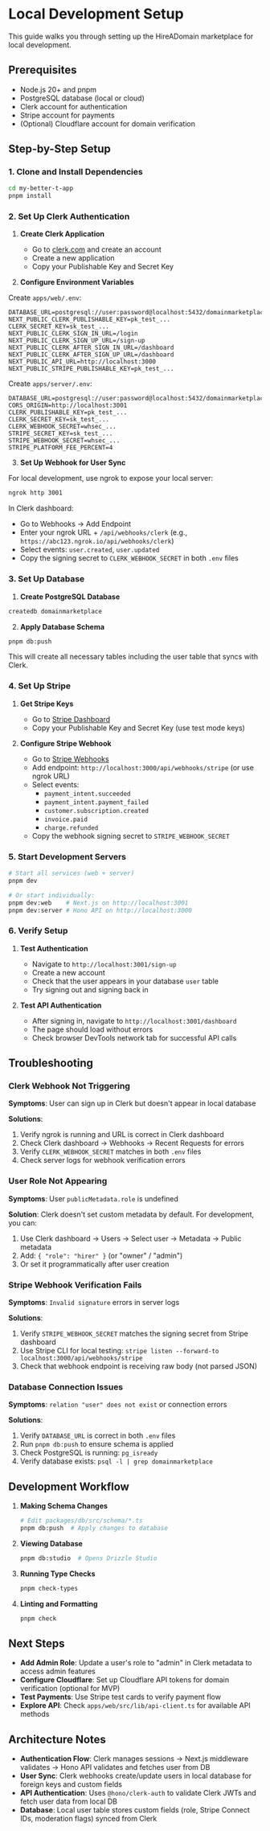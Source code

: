 # Local Development Setup

This guide walks you through setting up the HireADomain marketplace for local development.

## Prerequisites

- Node.js 20+ and pnpm
- PostgreSQL database (local or cloud)
- Clerk account for authentication
- Stripe account for payments
- (Optional) Cloudflare account for domain verification

## Step-by-Step Setup

### 1. Clone and Install Dependencies

```bash
cd my-better-t-app
pnpm install
```

### 2. Set Up Clerk Authentication

1. **Create Clerk Application**
   - Go to [clerk.com](https://clerk.com) and create an account
   - Create a new application
   - Copy your Publishable Key and Secret Key

2. **Configure Environment Variables**

Create `apps/web/.env`:
```env
DATABASE_URL=postgresql://user:password@localhost:5432/domainmarketplace
NEXT_PUBLIC_CLERK_PUBLISHABLE_KEY=pk_test_...
CLERK_SECRET_KEY=sk_test_...
NEXT_PUBLIC_CLERK_SIGN_IN_URL=/login
NEXT_PUBLIC_CLERK_SIGN_UP_URL=/sign-up
NEXT_PUBLIC_CLERK_AFTER_SIGN_IN_URL=/dashboard
NEXT_PUBLIC_CLERK_AFTER_SIGN_UP_URL=/dashboard
NEXT_PUBLIC_API_URL=http://localhost:3000
NEXT_PUBLIC_STRIPE_PUBLISHABLE_KEY=pk_test_...
```

Create `apps/server/.env`:
```env
DATABASE_URL=postgresql://user:password@localhost:5432/domainmarketplace
CORS_ORIGIN=http://localhost:3001
CLERK_PUBLISHABLE_KEY=pk_test_...
CLERK_SECRET_KEY=sk_test_...
CLERK_WEBHOOK_SECRET=whsec_...
STRIPE_SECRET_KEY=sk_test_...
STRIPE_WEBHOOK_SECRET=whsec_...
STRIPE_PLATFORM_FEE_PERCENT=4
```

3. **Set Up Webhook for User Sync**

For local development, use ngrok to expose your local server:
```bash
ngrok http 3001
```

In Clerk dashboard:
- Go to Webhooks → Add Endpoint
- Enter your ngrok URL + `/api/webhooks/clerk` (e.g., `https://abc123.ngrok.io/api/webhooks/clerk`)
- Select events: `user.created`, `user.updated`
- Copy the signing secret to `CLERK_WEBHOOK_SECRET` in both `.env` files

### 3. Set Up Database

1. **Create PostgreSQL Database**
```bash
createdb domainmarketplace
```

2. **Apply Database Schema**
```bash
pnpm db:push
```

This will create all necessary tables including the user table that syncs with Clerk.

### 4. Set Up Stripe

1. **Get Stripe Keys**
   - Go to [Stripe Dashboard](https://dashboard.stripe.com/test/apikeys)
   - Copy your Publishable Key and Secret Key (use test mode keys)

2. **Configure Stripe Webhook**
   - Go to [Stripe Webhooks](https://dashboard.stripe.com/test/webhooks)
   - Add endpoint: `http://localhost:3000/api/webhooks/stripe` (or use ngrok URL)
   - Select events:
     - `payment_intent.succeeded`
     - `payment_intent.payment_failed`
     - `customer.subscription.created`
     - `invoice.paid`
     - `charge.refunded`
   - Copy the webhook signing secret to `STRIPE_WEBHOOK_SECRET`

### 5. Start Development Servers

```bash
# Start all services (web + server)
pnpm dev

# Or start individually:
pnpm dev:web    # Next.js on http://localhost:3001
pnpm dev:server # Hono API on http://localhost:3000
```

### 6. Verify Setup

1. **Test Authentication**
   - Navigate to `http://localhost:3001/sign-up`
   - Create a new account
   - Check that the user appears in your database `user` table
   - Try signing out and signing back in

2. **Test API Authentication**
   - After signing in, navigate to `http://localhost:3001/dashboard`
   - The page should load without errors
   - Check browser DevTools network tab for successful API calls

## Troubleshooting

### Clerk Webhook Not Triggering

**Symptoms**: User can sign up in Clerk but doesn't appear in local database

**Solutions**:
1. Verify ngrok is running and URL is correct in Clerk dashboard
2. Check Clerk dashboard → Webhooks → Recent Requests for errors
3. Verify `CLERK_WEBHOOK_SECRET` matches in both `.env` files
4. Check server logs for webhook verification errors

### User Role Not Appearing

**Symptoms**: User `publicMetadata.role` is undefined

**Solution**: Clerk doesn't set custom metadata by default. For development, you can:
1. Use Clerk dashboard → Users → Select user → Metadata → Public metadata
2. Add: `{ "role": "hirer" }` (or "owner" / "admin")
3. Or set it programmatically after user creation

### Stripe Webhook Verification Fails

**Symptoms**: `Invalid signature` errors in server logs

**Solutions**:
1. Verify `STRIPE_WEBHOOK_SECRET` matches the signing secret from Stripe dashboard
2. Use Stripe CLI for local testing: `stripe listen --forward-to localhost:3000/api/webhooks/stripe`
3. Check that webhook endpoint is receiving raw body (not parsed JSON)

### Database Connection Issues

**Symptoms**: `relation "user" does not exist` or connection errors

**Solutions**:
1. Verify `DATABASE_URL` is correct in both `.env` files
2. Run `pnpm db:push` to ensure schema is applied
3. Check PostgreSQL is running: `pg_isready`
4. Verify database exists: `psql -l | grep domainmarketplace`

## Development Workflow

1. **Making Schema Changes**
   ```bash
   # Edit packages/db/src/schema/*.ts
   pnpm db:push  # Apply changes to database
   ```

2. **Viewing Database**
   ```bash
   pnpm db:studio  # Opens Drizzle Studio
   ```

3. **Running Type Checks**
   ```bash
   pnpm check-types
   ```

4. **Linting and Formatting**
   ```bash
   pnpm check
   ```

## Next Steps

- **Add Admin Role**: Update a user's role to "admin" in Clerk metadata to access admin features
- **Configure Cloudflare**: Set up Cloudflare API tokens for domain verification (optional for MVP)
- **Test Payments**: Use Stripe test cards to verify payment flow
- **Explore API**: Check `apps/web/src/lib/api-client.ts` for available API methods

## Architecture Notes

- **Authentication Flow**: Clerk manages sessions → Next.js middleware validates → Hono API validates and fetches user from DB
- **User Sync**: Clerk webhooks create/update users in local database for foreign keys and custom fields
- **API Authentication**: Uses `@hono/clerk-auth` to validate Clerk JWTs and fetch user data from local DB
- **Database**: Local user table stores custom fields (role, Stripe Connect IDs, moderation flags) synced from Clerk

